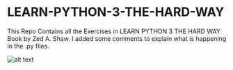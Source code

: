 # LEARN-PYTHON-3-THE-HARD-WAY
This Repo Contains all the Exercises in LEARN PYTHON 3 THE HARD WAY Book by Zed A. Shaw.
I added some comments to explain what is happening in the .py files.

![alt text][Cover]

[Cover]: https://images-na.ssl-images-amazon.com/images/I/81TqHyU118L.jpg "Book Cover"
